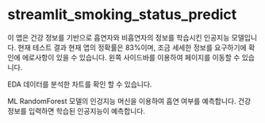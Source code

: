# streamlit_smoking_status_predict

이 앱은 건강 정보를 기반으로 흡연자와 비흡연자의 정보를 학습시킨 인공지능 모델입니다.
현재 테스트 결과 현재 앱의 정확률은 83%이며, 조금 세세한 정보를 요구하기에 확인에 에로사항이 있을 수 있습니다.
왼쪽 사이드바를 이용하여 페이지를 이동할 수 있습니다.


EDA
데이터를 분석한 차트를 확인 할 수 있습니다.



ML
RandomForest 모델의 인겅지능 머신을 이용하여 흡연 여부를 예측합니다.
건강 정보를 입력하면 학습된 인공지능이 예측합니다.
